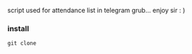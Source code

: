 script used for attendance list in telegram grub... enjoy sir : )

### install

```clone repositori
git clone 
